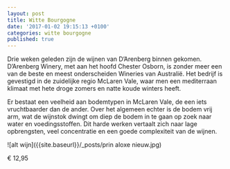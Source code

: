 ```yaml
---
layout: post
title: Witte Bourgogne
date: '2017-01-02 19:15:13 +0100'
categories: witte bourgogne
published: true
---
```


Drie weken geleden zijn de wijnen van D’Arenberg binnen gekomen. D’Arenberg Winery, met aan het hoofd Chester Osborn, is zonder meer een van de beste en meest onderscheiden Wineries van Australië. Het bedrijf is gevestigd in de zuidelijke regio McLaren Vale, waar men een mediterraan  klimaat met hete droge zomers en natte koude winters heeft.

Er bestaat een veelheid aan bodemtypen in McLaren Vale, de een iets vruchtbaarder dan de ander. Over het algemeen echter is de bodem vrij arm, wat de wijnstok dwingt om diep de bodem in te gaan op zoek naar water en voedingsstoffen. Dit harde werken vertaalt zich naar lage opbrengsten, veel concentratie en een goede complexiteit van de wijnen.

![alt wijn]({{site.baseurl}}/_posts/prin aloxe nieuw.jpg)


 € 12,95
